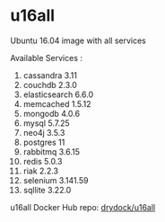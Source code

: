 # u16all
Ubuntu 16.04 image with all services

Available Services :

1. cassandra 3.11
2. couchdb 2.3.0
3. elasticsearch 6.6.0
4. memcached 1.5.12
5. mongodb 4.0.6
6. mysql 5.7.25
7. neo4j 3.5.3
8. postgres 11
9. rabbitmq 3.6.15
10. redis 5.0.3
12. riak 2.2.3
13. selenium 3.141.59
14. sqllite 3.22.0

u16all Docker Hub repo: [drydock/u16all](https://hub.docker.com/r/drydock/u16all/)
  
